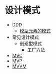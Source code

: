 # 设计模式

- DDD
  - [模型元素的模式](./design-pattern/domain-driven-design/patterns-of-model-elements.md)
- 常见设计模式
  - 创建型模式
    - [工厂方法](./design-pattern/factory-method.md)
- [MVC](/design-pattern/mvc.md)
- [MVP](/design-pattern/mvp.md)
- [MVVM](/design-pattern/mvvm.md)
